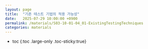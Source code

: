 ```yaml
---
layout: page
title:  "기존 테스트 기법의 적용 가능성"
date:   2025-07-29 10:00:00 +0900
permalink: /materials/S03-10-01-04_01-ExistingTestingTechniques
categories: materials
---
```

* toc
{:toc .large-only .toc-sticky:true}

